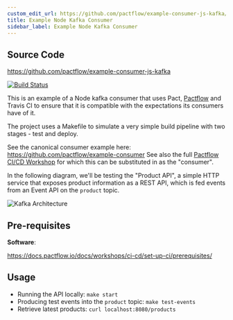 ```yaml
---
custom_edit_url: https://github.com/pactflow/example-consumer-js-kafka/edit/master/README.md
title: Example Node Kafka Consumer
sidebar_label: Example Node Kafka Consumer
---
```


<!-- This file has been synced from the pactflow/example-consumer-js-kafka repository. Please do not edit it directly. The URL of the source file can be found in the custom_edit_url value above -->

## Source Code

https://github.com/pactflow/example-consumer-js-kafka


[![Build Status](https://travis-ci.com/pactflow/example-consumer-js-kafka.svg?token=Kys1s4kjp8EWzwqKWwhy&branch=master)](https://travis-ci.com/pactflow/example-consumer-js-kafka)

This is an example of a Node kafka consumer that uses Pact, [Pactflow](https://pactflow.io) and Travis CI to ensure that it is compatible with the expectations its consumers have of it.

The project uses a Makefile to simulate a very simple build pipeline with two stages - test and deploy.

See the canonical consumer example here: https://github.com/pactflow/example-consumer
See also the full [Pactflow CI/CD Workshop](https://docs.pactflow.io/docs/workshops/ci-cd) for which this can be substituted in as the "consumer".

In the following diagram, we'll be testing the "Product API", a simple HTTP service that exposes product information as a REST API, which is fed events from an Event API on the `product` topic.

![Kafka Architecture](https://raw.githubusercontent.com/pactflow/example-consumer-js-kafka/master/docs/kafka.png)

## Pre-requisites

**Software**:

https://docs.pactflow.io/docs/workshops/ci-cd/set-up-ci/prerequisites/

## Usage

* Running the API locally: `make start`
* Producing test events into the `product` topic: `make test-events`
* Retrieve latest products: `curl localhost:8080/products`
